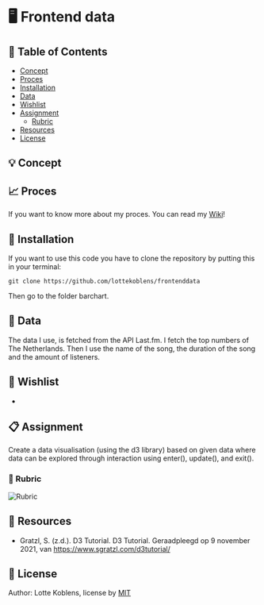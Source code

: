 # :desktop_computer: Frontend data

## :bookmark_tabs:	 Table of Contents

* [Concept](https://github.com/lottekoblens/frontenddata#concept)
* [Proces](https://github.com/lottekoblens/frontenddata#proces)
* [Installation](https://github.com/lottekoblens/frontenddata#installation)
* [Data](https://github.com/lottekoblens/frontenddata#data)
* [Wishlist](https://github.com/lottekoblens/frontenddata#wishlist)
* [Assignment](https://github.com/lottekoblens/frontenddata#assignment)
  * [Rubric](https://github.com/lottekoblens/frontenddata#rubric)
* [Resources](https://github.com/lottekoblens/frontenddata#resources)
* [License](https://github.com/lottekoblens/frontenddata#license)

## :bulb: Concept


## :chart_with_upwards_trend: Proces

If you want to know more about my proces. You can read my [Wiki](https://github.com/lottekoblens/frontenddata/wiki)!

## :wrench: Installation

If you want to use this code you have to clone the repository by putting this in your terminal: 

``` git clone https://github.com/lottekoblens/frontenddata ```

Then go to the folder barchart.

## :file_folder:	 Data

The data I use, is fetched from the API Last.fm. I fetch the top numbers of The Netherlands. Then I use the name of the song, the duration of the song and the amount of listeners.


## :pencil: Wishlist

* 

## :clipboard: Assignment

Create a data visualisation (using the d3 library) based on given data where data can be explored through interaction using enter(), update(), and exit().

### :page_facing_up: Rubric

![Rubric](./rubric.png)

## :mag_right: Resources

* Gratzl, S. (z.d.). D3 Tutorial. D3 Tutorial. Geraadpleegd op 9 november 2021, van https://www.sgratzl.com/d3tutorial/

## :page_with_curl: License

Author: Lotte Koblens, license by [MIT](https://github.com/lottekoblens/frontenddata/blob/master/LICENSE)
